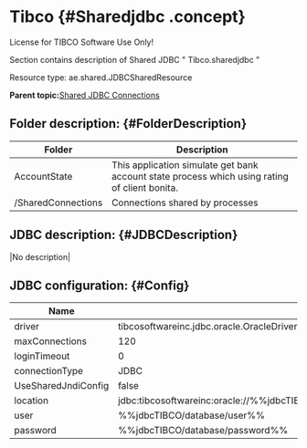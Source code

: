 # Tibco {#Sharedjdbc .concept}

License for TIBCO Software Use Only!

Section contains description of Shared JDBC " Tibco.sharedjdbc "

Resource type: ae.shared.JDBCSharedResource

**Parent topic:**[Shared JDBC Connections](../../../projects/AccountState/common/sharedjdbc.md)

## Folder description: {#FolderDescription}

|Folder|Description|
|------|-----------|
|AccountState|This application simulate get bank account state process which using rating of client bonita.|
|/SharedConnections|Connections shared by processes|

## JDBC description: {#JDBCDescription}

|No description|

## JDBC configuration: {#Config}

|Name|Value|
|----|-----|
|driver|tibcosoftwareinc.jdbc.oracle.OracleDriver|
|maxConnections|120|
|loginTimeout|0|
|connectionType|JDBC|
|UseSharedJndiConfig|false|
|location|jdbc:tibcosoftwareinc:oracle://%%jdbcTIBCO/database/url\_port%%;SID=%%jdbcTIBCO/database/sid%%|
|user|%%jdbcTIBCO/database/user%%|
|password|%%jdbcTIBCO/database/password%%|

